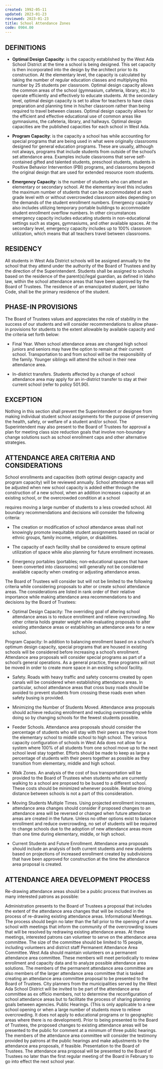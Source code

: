```yaml
---
created: 1992-05-11
updated: 2023-01-23
reviewed: 2023-01-23
title: School Attendance Zones
code: 0904.00
---
```



## DEFINITIONS

- **Optimal Design Capacity**: is the capacity established by the West Ada School District at the time a school is being designed. This set capacity is then incorporated into the design by the architect prior to its construction. At the elementary level, the capacity is calculated by taking the number of regular education classes and multiplying this number by 25 students per classroom. Optimal design capacity allows the common areas of the school (gymnasium, cafeteria, library, etc.) to operate efficiently and effectively to educate students. At the secondary level, optimal design capacity is set to allow for teachers to have class preparation and planning time in his/her classroom rather than being required to travel between classes. Optimal design capacity allows for the efficient and effective educational use of common areas like gymnasiums, the cafeteria, library, and hallways. Optimal design capacities are the published capacities for each school in West Ada.

- **Program Capacity**: is the capacity a school has while accounting for special programs that are being used in what were originally classrooms designed for general education programs. These are usually, although not always, programs that include students from outside of the school’s set attendance area. Examples include classrooms that serve self-contained gifted and talented students, preschool students, students in Positive Behavior Intervention (PBI) programs, and classrooms beyond the original design that are used for extended resource room students.

- **Emergency Capacity**: is the number of students who can attend an elementary or secondary school. At the elementary level this includes the maximum number of students that can be accommodated at each grade level with or without overcrowded classroom aides depending on the demands of the student enrollment numbers. Emergency capacity also includes utilizing temporary portable buildings to accommodate student enrollment overflow numbers. In other circumstances emergency capacity includes educating students in non-educational settings such as stages, gymnasiums, and other available spaces. At the secondary level, emergency capacity includes up to 100% classroom utilization, which means that all teachers travel between classrooms.

## RESIDENCY

All students in West Ada District schools will be assigned annually to the school that they attend under the authority of the Board of Trustees and by the direction of the Superintendent. Students shall be assigned to schools based on the residence of the parent(s)/legal guardian, as defined in Idaho law, within the school attendance areas that have been approved by the Board of Trustees. The residence of an emancipated student, per Idaho Code, shall be the primary residence of the student.

## PHASE-IN PROVISIONS

The Board of Trustees values and appreciates the role of stability in the success of our students and will consider recommendations to allow phase-in provisions for students to the extent allowable by available capacity and the criteria set forth below:



- Final Year. When school attendance areas are changed high school juniors and seniors may have the option to remain at their current school. Transportation to and from school will be the responsibility of the family. Younger siblings will attend the school in their new attendance area.

- In-district transfers. Students affected by a change of school attendance area may apply for an in-district transfer to stay at their current school (refer to policy 501.90).

## EXCEPTION

Nothing in this section shall prevent the Superintendent or designee from making individual student school assignments for the purpose of preserving the health, safety, or welfare of a student and/or school. The Superintendent may also present to the Board of Trustees for approval a plan for meeting class size reduction goals that involve non-boundary change solutions such as school enrollment caps and other alternative strategies.

## ATTENDANCE AREA CRITERIA AND CONSIDERATIONS

School enrollments and capacities (both optimal design capacity and program capacity) will be reviewed annually. School attendance areas will be adjusted when new school capacity is added either through the construction of a new school, when an addition increases capacity at an existing school, or the overcrowded condition at a school

requires moving a large number of students to a less crowded school. All boundary recommendations and decisions will consider the following criteria:



- The creation or modification of school attendance areas shall not knowingly promote inequitable student assignments based on racial or ethnic groups, family income, religion, or disabilities.

- The capacity of each facility shall be considered to ensure optimal utilization of space while also planning for future enrollment increases.

- Emergency portables (portables; non-educational spaces that have been converted into classrooms) will generally not be considered available capacity when creating or adjusting attendance areas.

The Board of Trustees will consider but will not be limited to the following criteria while considering proposals to alter or create school attendance areas. The considerations are listed in rank order of their relative importance while making attendance area recommendations to and decisions by the Board of Trustees:



- Optimal Design Capacity: The overriding goal of altering school attendance areas is to reduce enrollment and relieve overcrowding. No other criteria holds greater weight while evaluating proposals to alter existing attendance areas or establishing an attendance area for a new school.

Program Capacity: In addition to balancing enrollment based on a school’s optimum design capacity, special programs that are housed in existing schools will be considered before increasing a school’s enrollment. Attendance area proposals will consider special programs as part of a school’s general operations. As a general practice, these programs will not be moved in order to create more space in an existing school facility.



- Safety. Roads with heavy traffic and safety concerns created by open canals will be considered when establishing attendance areas. In particular, school attendance areas that cross busy roads should be avoided to prevent students from crossing these roads even when safety busing is provided.

- Minimizing the Number of Students Moved. Attendance area proposals should achieve reducing enrollment and reducing overcrowding while doing so by changing schools for the fewest students possible.

- Feeder Schools. Attendance area proposals should consider the percentage of students who will stay with their peers as they move from the elementary school to middle school to high school. The various capacity configuration of schools in West Ada does not allow for a system where 100% of all students from one school move up to the next school level stay together. Efforts should be made to keep as large a percentage of students with their peers together as possible as they transition from elementary, middle and high school.

- Walk Zones. An analysis of the cost of bus transportation will be provided to the Board of Trustees when students who are currently walking to a school are proposed to be bused to a different school. These costs should be minimized whenever possible. Relative driving distance between schools is not a part of this consideration.

- Moving Students Multiple Times. Using projected enrollment increases, attendance area changes should consider if proposed changes to an attendance area will be reversed or changed when future attendance areas are created in the future. Unless no other options exist to balance enrollment and reduce overcrowding, no set of students will be required to change schools due to the adoption of new attendance areas more than one time during elementary, middle, or high school.

- Current Students and Future Enrollment. Attendance area proposals should include an analysis of both current students and new students based on projections of increased enrollment created by subdivisions that have been approved for construction at the time the attendance area proposal is created.

## ATTENDANCE AREA DEVELOPMENT PROCESS

Re-drawing attendance areas should be a public process that involves as many interested patrons as possible:


Administration presents to the Board of Trustees a proposal that includes the extent of the attendance area changes that will be included in the process of re-drawing existing attendance areas. Informational Meetings. The process should begin no later than the fall prior to the opening of a new school with meetings that inform the community of the overcrowding issues that will be resolved by redrawing existing attendance areas. At these meetings, interested patrons can volunteer to serve on the attendance area committee. The size of the committee should be limited to 15 people, including volunteers and district staff Permanent Attendance Area Committee. West Ada should maintain volunteers on a permanent attendance area committee. These members will meet periodically to review enrollment and capacity data and to analyze possible attendance area solutions. The members of the permanent attendance area committee are also members of the larger attendance area committee that is tasked creating an attendance area committee proposal to be presented to the Board of Trustees. City planners from the municipalities served by the West Ada School District will be invited to be part of the attendance area committee as ex officio members, not to determine the reconfiguration of school attendance areas but to facilitate the process of sharing planning goals between agencies. Public Hearings. (This is only applicable to a new school opening or when a large number of students move to relieve overcrowding. It does not apply to educational programs or to geographic areas where there is no development). Prior to being presented to the Board of Trustees, the proposed changes to existing attendance areas will be presented to the public for comment at a minimum of three public hearings. The members of the attendance area committee will consider the testimony provided by patrons at the public hearings and make adjustments to the attendance area proposals, if feasible. Presentation to the Board of Trustees. The attendance area proposal will be presented to the Board of Trustees no later than the first regular meeting of the Board in February to go into effect the next school year.
